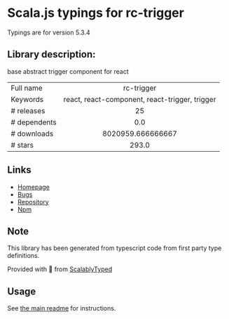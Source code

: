 
# Scala.js typings for rc-trigger

Typings are for version 5.3.4

## Library description:
base abstract trigger component for react

|                    |                 |
| ------------------ | :-------------: |
| Full name          | rc-trigger |
| Keywords           | react, react-component, react-trigger, trigger |
| # releases         | 25 |
| # dependents       | 0.0 |
| # downloads        | 8020959.666666667 |
| # stars            | 293.0 |

## Links
- [Homepage](https://github.com/react-component/trigger)
- [Bugs](https://github.com/react-component/trigger/issues)
- [Repository](https://github.com/react-component/trigger)
- [Npm](https://www.npmjs.com/package/rc-trigger)
    


## Note
This library has been generated from typescript code from first party type definitions.

Provided with :purple_heart: from [ScalablyTyped](https://github.com/oyvindberg/ScalablyTyped)

## Usage
See [the main readme](../../readme.md) for instructions.


